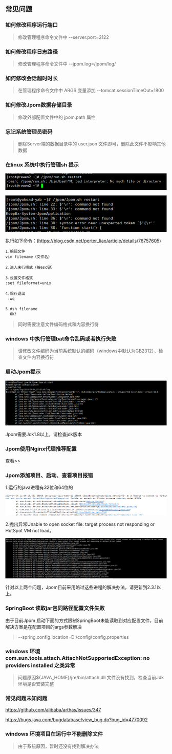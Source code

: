 ## 常见问题

   ### 如何修改程序运行端口
   
   > 修改管理程序命令文件中 --server.port=2122
        
   ### 如何修改程序日志路径
   
   > 修改管理程序命令文件中 --jpom.log=/jpom/log/
        
   ### 如何修改会话超时时长
        
   > 在管理程序命令文件中 ARGS 变量添加 --tomcat.sessionTimeOut=1800
    
   ### 如何修改Jpom数据存储目录
       
   > 修改外部配置文件中的 jpom.path 属性
      
   ### 忘记系统管理员密码
    
   >  删除Server端的数据目录中的 user.json 文件即可，删除此文件不影响其他数据
        
   ### 在linux 系统中执行管理sh 提示
   
   ![jpom](/doc/error/ff-unix.png)
   
   ![jpom](/doc/error/command-not-found.png)
    
   执行如下命令：(https://blog.csdn.net/perter_liao/article/details/76757605)
   
    1.编辑文件
    vim filename（文件名）
      
    2.进入末行模式（按esc键）
    
    3.设置文件格式
    :set fileformat=unix
     
    4.保存退出
     :wq
     
    5.#sh filename
      OK!
      
   > 同时需要注意文件编码格式和内容换行符 
    
   ### windows 中执行管理bat命令乱码或者执行失败
   
   > 请修改文件编码为当前系统默认的编码（windows中默认为GB2312）、检查文件内容换行符
   
   ### 启动Jpom提示
   ![jpom](/doc/error/jdk-error.png)
   
   Jpom需要Jdk1.8以上，请检查jdk版本
   
   ###  Jpom使用Nginx代理推荐配置

   [查看>>](/doc/nginx-config.md)

   ### Jpom添加项目、启动、查看项目报错
   1.运行的java进程有32位和64位的
   
   ![jpom](/doc/error/32bit.jpg)
   
   2.抛出异常Unable to open socket file: target process not responding or HotSpot VM not load。
   
   ![jpom](/doc/error/can't-open-socket-file.jpg)
   
   针对以上两个问题，Jpom目前采用略过这些进程的解决办法，请更新到2.3.1以上。 
   
   
   ### SpringBoot 读取jar包同路径配置文件失败
   
   由于目前Jpom 启动下面的方式限制SpringBoot未能读取到对应配置文件，目前解决方案是在配置项目的args参数解决
   
   > --spring.config.location=D:\config\config.properties  
   
   
   ### windows 环境 com.sun.tools.attach.AttachNotSupportedException: no providers installed 之类异常
   
   > 问题原因${JAVA_HOME}/jre/bin/attach.dll 文件没有找到，检查当前Jdk环境是否安装完整
   
   ### 常见问题未知问题
   
   https://github.com/alibaba/arthas/issues/347
   
   https://bugs.java.com/bugdatabase/view_bug.do?bug_id=4770092
   
   ### windows 环境项目在运行中不能删除文件
   
   > 由于系统原因，暂时还没有找到解决办法